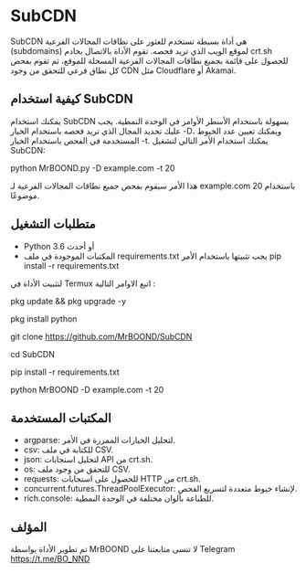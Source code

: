 # SubCDN

SubCDN هي أداة بسيطة تستخدم للعثور على نطاقات المجالات الفرعية (subdomains) لموقع الويب الذي تريد فحصه. تقوم الأداة بالاتصال بخادم crt.sh للحصول على قائمة بجميع نطاقات المجالات الفرعية المسجلة للموقع، ثم تقوم بفحص كل نطاق فرعي للتحقق من وجود CDN مثل Cloudflare أو Akamai.

## كيفية استخدام SubCDN

يمكنك استخدام SubCDN بسهولة باستخدام الأسطر الأوامر في الوحدة النمطية. يجب عليك تحديد المجال الذي تريد فحصه باستخدام الخيار -D، ويمكنك تعيين عدد الخيوط المستخدمة في الفحص باستخدام الخيار -t. يمكنك استخدام الأمر التالي لتشغيل SubCDN:


python MrBOOND.py -D example.com -t 20


هذا الأمر سيقوم بفحص جميع نطاقات المجالات الفرعية لـ example.com باستخدام 20 موضوعًا.

## متطلبات التشغيل

- Python 3.6 أو أحدث
- المكتبات الموجودة في ملف requirements.txt يجب تثبيتها باستخدام الأمر pip install -r requirements.txt
 
لتثبيت الأداة في Termux  اتبع الاوامر التالية :


pkg update && pkg upgrade -y

pkg install python 

git clone https://github.com/MrBOOND/SubCDN

cd SubCDN

pip install -r requirements.txt

python MrBOOND -D example.com -t 20

## المكتبات المستخدمة

- argparse: لتحليل الخيارات الممررة في الأمر.
- csv: للكتابة في ملف CSV.
- json: لتحليل استجابات API من crt.sh.
- os: للتحقق من وجود ملف CSV.
- requests: للحصول على استجابات HTTP من crt.sh.
- concurrent.futures.ThreadPoolExecutor: لإنشاء خيوط متعددة لتسريع الفحص.
- rich.console: للطباعة بألوان مختلفة في الوحدة النمطية.



## المؤلف

تم تطوير الأداة بواسطة MrBOOND 
لا تنسى متابعتنا على Telegram 
https://t.me/BO_NND
